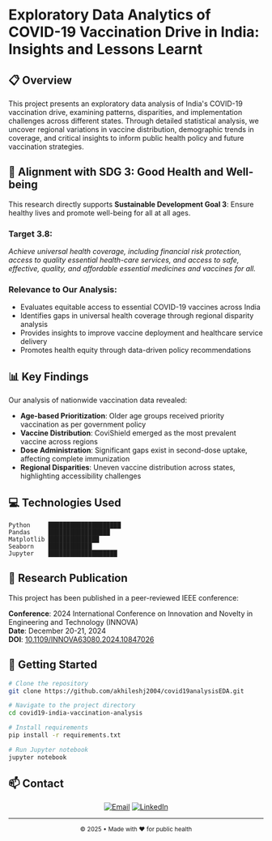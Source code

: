 # Exploratory Data Analytics of COVID-19 Vaccination Drive in India: Insights and Lessons Learnt


## 📋 Overview

This project presents an exploratory data analysis of India's COVID-19 vaccination drive, examining patterns, disparities, and implementation challenges across different states. Through detailed statistical analysis, we uncover regional variations in vaccine distribution, demographic trends in coverage, and critical insights to inform public health policy and future vaccination strategies.

## 🎯 Alignment with SDG 3: Good Health and Well-being

This research directly supports **Sustainable Development Goal 3**: Ensure healthy lives and promote well-being for all at all ages.

### Target 3.8:
*Achieve universal health coverage, including financial risk protection, access to quality essential health-care services, and access to safe, effective, quality, and affordable essential medicines and vaccines for all.*

### Relevance to Our Analysis:
- Evaluates equitable access to essential COVID-19 vaccines across India
- Identifies gaps in universal health coverage through regional disparity analysis
- Provides insights to improve vaccine deployment and healthcare service delivery
- Promotes health equity through data-driven policy recommendations

## 📊 Key Findings

Our analysis of nationwide vaccination data revealed:

- **Age-based Prioritization**: Older age groups received priority vaccination as per government policy
- **Vaccine Distribution**: CoviShield emerged as the most prevalent vaccine across regions
- **Dose Administration**: Significant gaps exist in second-dose uptake, affecting complete immunization
- **Regional Disparities**: Uneven vaccine distribution across states, highlighting accessibility challenges


## 💻 Technologies Used

```
Python     ████████████████████ 
Pandas     █████████████████
Matplotlib ██████████████
Seaborn    ████████████
Jupyter    ███████████████████
```

## 📝 Research Publication

This project has been published in a peer-reviewed IEEE conference:

**Conference**: 2024 International Conference on Innovation and Novelty in Engineering and Technology (INNOVA)  
**Date**: December 20-21, 2024  
**DOI**: [10.1109/INNOVA63080.2024.10847026](https://ieeexplore.ieee.org/document/10847026)

## 🚀 Getting Started

```bash
# Clone the repository
git clone https://github.com/akhileshj2004/covid19analysisEDA.git

# Navigate to the project directory
cd covid19-india-vaccination-analysis

# Install requirements
pip install -r requirements.txt

# Run Jupyter notebook
jupyter notebook
```

## 📫 Contact

<p align="center">
  <a href="mailto:akhileshjoshi2004@gmail.com"><img src="https://img.shields.io/badge/Email-Contact-blue?style=for-the-badge&logo=gmail" alt="Email"></a>
  <a href="www.linkedin.com/in/akhilesh-joshi-aj2004"><img src="https://img.shields.io/badge/LinkedIn-Connect-blue?style=for-the-badge&logo=linkedin" alt="LinkedIn"></a>
  
</p>

---

<p align="center">
  <sub>© 2025 • Made with ❤️ for public health</sub>
</p>




